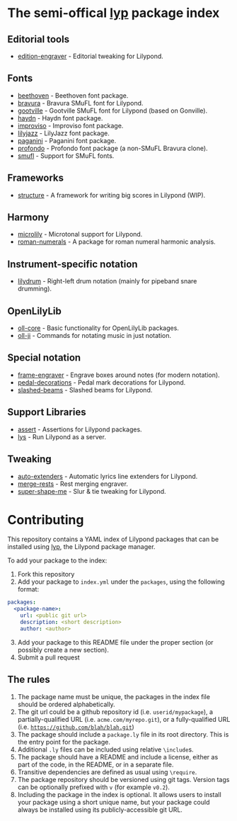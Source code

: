 # The semi-offical [lyp](https://github.com/noteflakes/lyp#readme) package index

## Editorial tools

* [edition-engraver](https://github.com/lyp-packages/edition-engraver) - Editorial tweaking for Lilypond.

## Fonts

* [beethoven](https://github.com/lyp-packages/beethoven) - Beethoven font package.
* [bravura](https://github.com/lyp-packages/bravura) - Bravura SMuFL font for Lilypond.
* [gootville](https://github.com/lyp-packages/gootville) - Gootville SMuFL font for Lilypond (based on Gonville).
* [haydn](https://github.com/lyp-packages/haydn) - Haydn font package.
* [improviso](https://github.com/lyp-packages/improviso) - Improviso font package.
* [lilyjazz](https://github.com/lyp-packages/lilyjazz) - LilyJazz font package.
* [paganini](https://github.com/lyp-packages/paganini) - Paganini font package.
* [profondo](https://github.com/lyp-packages/profondo) - Profondo font package (a non-SMuFL Bravura clone).
* [smufl](https://github.com/lyp-packages/smufl) - Support for SMuFL fonts.

## Frameworks

* [structure](https://github.com/noteflakes/lyp-structure) - A framework for writing big scores in Lilypond (WIP).

## Harmony

* [microlily](https://github.com/lyp-packages/microlily) - Microtonal support for Lilypond.
* [roman-numerals](https://github.com/lyp-packages/roman-numerals) - A package for roman numeral harmonic analysis.

## Instrument-specific notation

* [lilydrum](https://github.com/lyp-packages/lilydrum) - Right-left drum notation (mainly for pipeband snare drumming).

## OpenLilyLib

* [oll-core](https://github.com/lyp-packages/oll-core) - Basic functionality for OpenLilyLib packages.
* [oll-ji](https://github.com/lyp-packages/oll-ji) - Commands for notating music in just notation.

## Special notation

* [frame-engraver](https://github.com/lyp-packages/frame-engraver) - Engrave boxes around notes (for modern notation).
* [pedal-decorations](https://github.com/lyp-packages/pedal-decorations) - Pedal mark decorations for Lilypond.
* [slashed-beams](https://github.com/lyp-packages/slashed-beams) - Slashed beams for Lilypond.

## Support Libraries

* [assert](https://github.com/lyp-packages/assert) - Assertions for Lilypond packages.
* [lys](https://github.com/lyp-packages/lys) - Run Lilypond as a server.

## Tweaking

* [auto-extenders](https://github.com/lyp-packages/auto-extenders) - Automatic lyrics line extenders for Lilypond.
* [merge-rests](https://github.com/lyp-packages/merge-rests) - Rest merging engraver.
* [super-shape-me](https://github.com/lyp-packages/super-shape-me) - Slur & tie tweaking for Lilypond.

# Contributing

This repository contains a YAML index of Lilypond packages that can be installed using [lyp](https://github.com/noteflakes/lyp), the Lilypond package manager.

To add your package to the index:

1. Fork this repository
2. Add your package to <code>index.yml</code> under the <code>packages</code>, using the following format:

```yaml
packages:
  <package-name>:
    url: <public git url>
    description: <short description>
    author: <author>
```

3. Add your package to this README file under the proper section (or possibly create a new section).
4. Submit a pull request

## The rules

1. The package name must be unique, the packages in the index file should be ordered alphabetically.
2. The git url could be a github repository id (i.e. <code>userid/mypackage</code>), a partially-qualified URL (i.e. <code>acme.com/myrepo.git</code>), or a fully-qualified URL (i.e. <code>https://github.com/blah/blah.git</code>)
2. The package should include a <code>package.ly</code> file in its root directory. This is the entry point for the package.
3. Additional <code>.ly</code> files can be included using relative <code>\include</code>s.
4. The package should have a README and include a license, either as part of the code, in the README, or in a separate file.
5. Transitive dependencies are defined as usual using <code>\require</code>.
6. The package repository should be versioned using git tags. Version tags can be optionally prefixed with <code>v</code> (for example <code>v0.2</code>).
7. Including the package in the index is optional. It allows users to install your package using a short unique name, but your package could always be installed using its publicly-accessible git URL.
